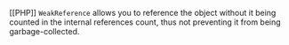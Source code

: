 [[PHP]] `WeakReference` allows you to reference the object without it being counted in the internal references count, thus not preventing it from being garbage-collected.
